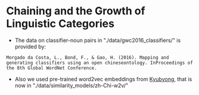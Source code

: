 # Chaining and the Growth of Linguistic Categories


* The data on classifier-noun pairs in "./data/gwc2016_classifiers/" is provided by:
```
Morgado da Costa, L., Bond, F., & Gao, H. (2016). Mapping and generating classifiers using an open chineseontology. InProceedings of the 8th Global WordNet Conference.
```

* Also we used pre-trained word2vec embeddings from [Kyubyong](https://github.com/Kyubyong/wordvectors), that is now in "./data/similarity_models/zh-Chi-w2v/"
